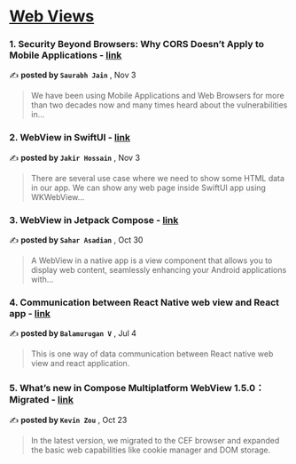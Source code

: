 
<h1><a href=https://medium.com/tag/webview/recommended target="_blank" rel="noopener noreferrer">Web Views</a></h1>
<h3>1. Security Beyond Browsers: Why CORS Doesn’t Apply to Mobile Applications - <a href=https://medium.com/@saurabh-jain/security-beyond-browsers-why-cors-doesnt-apply-to-mobile-applications-99e6ab3e8fe7?source=tag_recommended_feed---------0-84----------webview----------264b3c84_b69f_40fc_a209_56fe443e5f2b------- target="_blank" rel="noopener noreferrer">link</a></h3>

✍️ **posted by `Saurabh Jain`** <date> , Nov 3</date>

<blockquote>We have been using Mobile Applications and Web Browsers for more than two decades now and many times heard about the vulnerabilities in…</blockquote>

<h3>2. WebView in SwiftUI - <a href=https://medium.com/@jakir/webview-in-swiftui-3c1cd8957165?source=tag_recommended_feed---------1-85----------webview----------264b3c84_b69f_40fc_a209_56fe443e5f2b------- target="_blank" rel="noopener noreferrer">link</a></h3>

✍️ **posted by `Jakir Hossain`** <date> , Nov 3</date>

<blockquote>There are several use case where we need to show some HTML data in our app. We can show any web page inside SwiftUI app using WKWebView…</blockquote>

<h3>3. WebView in Jetpack Compose - <a href=https://medium.com/@sahar.asadian90/webview-in-jetpack-compose-71f237873c2e?source=tag_recommended_feed---------2-84----------webview----------264b3c84_b69f_40fc_a209_56fe443e5f2b------- target="_blank" rel="noopener noreferrer">link</a></h3>

✍️ **posted by `Sahar Asadian`** <date> , Oct 30</date>

<blockquote>A WebView in a native app is a view component that allows you to display web content, seamlessly enhancing your Android applications with…</blockquote>

<h3>4. Communication between React Native web view and React app - <a href=https://medium.com/@svbala99/communication-between-react-native-web-view-and-react-app-c0fb0af7e5a6?source=tag_recommended_feed---------3-85----------webview----------264b3c84_b69f_40fc_a209_56fe443e5f2b------- target="_blank" rel="noopener noreferrer">link</a></h3>

✍️ **posted by `Balamurugan V`** <date> , Jul 4</date>

<blockquote>This is one way of data communication between React native web view and react application.</blockquote>

<h3>5. What’s new in Compose Multiplatform WebView 1.5.0：Migrated - <a href=https://medium.com/@kevinnzou/whats-new-in-compose-multiplatform-webview-1-5-0-migrated-ff2b3c564981?source=tag_recommended_feed---------4-84----------webview----------264b3c84_b69f_40fc_a209_56fe443e5f2b------- target="_blank" rel="noopener noreferrer">link</a></h3>

✍️ **posted by `Kevin Zou`** <date> , Oct 23</date>

<blockquote>In the latest version, we migrated to the CEF browser and expanded the basic web capabilities like cookie manager and DOM storage.</blockquote>

